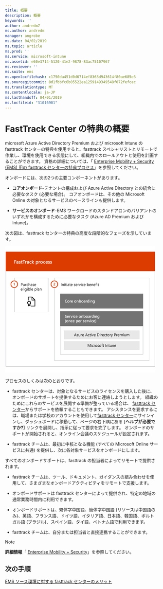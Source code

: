 ```yaml
---
title: 概要
description: 概要
keywords: ''
author: andredm7
ms.author: andredm
manager: angrobe
ms.date: 04/02/2019
ms.topic: article
ms.prod: ''
ms.service: microsoft-intune
ms.assetid: e60e3714-5120-41e2-9878-83ac75107967
ms.reviewer: ''
ms.suite: ems
ms.openlocfilehash: c1750da451d0d6714ef8363d943614f80ae685e3
ms.sourcegitcommit: 8d1fbbfc6b05522ea1259149349548f072fefcac
ms.translationtype: MT
ms.contentlocale: ja-JP
ms.lasthandoff: 04/01/2019
ms.locfileid: "31016901"
---
```

# <a name="fasttrack-center-benefit-overview"></a>FastTrack Center の特典の概要

microsoft Azure Active Directory Premium および microsoft Intune の fasttrack センターの特典を使用すると、fasttrack スペシャリストとリモートで作業し、環境を使用できる状態にして、組織内でのロールアウトと使用を計画することができます。 資格の詳細については、「 [Enterprise Mobility + Security (EMS) 用の fasttrack センターの特典プロセス](EMS-fasttrack-process.md)」を参照してください。

オンボードには、次の2つの主要コンポーネントがあります。

-   **コアオンボード**-テナントの構成および Azure Active Directory との統合に必要なタスク (必要な場合)。 コアオンボードは、その他の Microsoft Online の対象となるサービスのベースラインも提供します。

-   **サービスのオンボード**-EMS ワークロードのスタンドアロンのバリアントのいずれかを構成するために必要なタスク (Azure AD Premium および Intune)。

次の図は、fasttrack センターの特典の高度な段階的なフェーズを示しています。

![fasttrack センターの特典を使用するための高レベルの段階的なフェーズ](./media/ft-onboarding-process.png)

プロセスのしくみは次のとおりです。

- fasttrack センターは、対象となるサービスのライセンスを購入した後に、オンボードのサポートを提供するためにお客に連絡しようとします。 組織のためにこれらのサービスを展開する準備が整っている場合は、 [fasttrack センター](https://go.microsoft.com/fwlink/?linkid=780698)からサポートを依頼することもできます。 アシスタンスを要求するには、職場または学校のアカウントを使用して[fasttrack センター](https://go.microsoft.com/fwlink/?linkid=780698)にサインインし、ダッシュボードに移動して、ページの右下隅にある [**ヘルプが必要ですか?]** リンクを展開し、指示に従って要求を完了します。 オンボードのサポートが開始されると、オンライン会議のスケジュールが設定されます。

-   fasttrack チームは、最初に中核となる機能 (すべての Microsoft Online サービスに共通) を提供し、次に各対象サービスをオンボードにします。

すべてのオンボードサポートは、fasttrack の担当者によってリモートで提供されます。

-   fasttrack チームは、ツール、ドキュメント、ガイダンスの組み合わせを使用して、さまざまなオンボードアクティビティをリモートで支援します。

-   オンボードサポートは fasttrack センターによって提供され、特定の地域の通常業務時間内に利用できます。

-   オンボードサポートは、繁体字中国語、簡体字中国語 (リソースは中国語のみ)、英語、フランス語、ドイツ語、イタリア語、日本語、韓国語、ポルトガル語 (ブラジル)、スペイン語、タイ語、ベトナム語で利用できます。

-   fasttrack チームは、自分または担当者と直接連携することができます。

> [!NOTE]
> **詳細情報**「 [Enterprise Mobility + Security](https://www.microsoft.com/cloud-platform/enterprise-mobility)」を参照してください。

## <a name="next-steps"></a>次の手順

[EMS ソース環境に対する fasttrack センターのメリット](EMS-source-environment-expectations.md)
